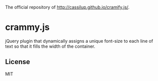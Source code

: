 The official repository of http://cassilup.github.io/cramify.js/.

# crammy.js

jQuery plugin that dynamically assigns a unique font-size to each line of text so that it fills the width of the container.

## License

MIT

